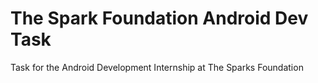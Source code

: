 # The Spark Foundation Android Dev Task
Task for the Android Development Internship at The Sparks Foundation
